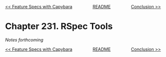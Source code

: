 <div>
<div style='float: left'><a href='ch230-feature-specs-with-capybara.md'>&lt;&lt; Feature Specs with Capybara</a></div>
<div style='float: right'><a href='ch232-conclusion.md'>Conclusion &gt;&gt;</a></div>
<div style='float: inline-auto;text-align:center'><a href='README.md'>README</a></div>
<div style="clear: both"></div>
</div>

# Chapter 231. RSpec Tools

*Notes forthcoming*

<div>
<div style='float: left'><a href='ch230-feature-specs-with-capybara.md'>&lt;&lt; Feature Specs with Capybara</a></div>
<div style='float: right'><a href='ch232-conclusion.md'>Conclusion &gt;&gt;</a></div>
<div style='float: inline-auto;text-align:center'><a href='README.md'>README</a></div>
<div style="clear: both"></div>
</div>